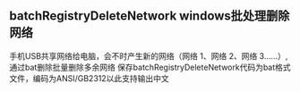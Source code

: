 ## batchRegistryDeleteNetwork windows批处理删除网络
手机USB共享网络给电脑，会不时产生新的网络（网络 1、网络 2、网络 3......）,通过bat删除批量删除多余网络
保存batchRegistryDeleteNetwork代码为bat格式文件，编码为ANSI/GB2312以此支持输出中文
